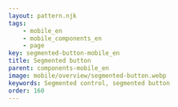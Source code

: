 ```yaml
---
layout: pattern.njk
tags: 
    - mobile_en
    - mobile_components_en
    - page
key: segmented-button-mobile_en
title: Segmented button
parent: components-mobile_en
image: mobile/overview/segmented-button.webp
keywords: Segmented control, segmented button
order: 160
---
```


